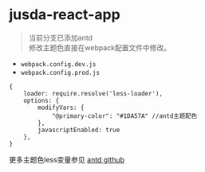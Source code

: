 # jusda-react-app

> 当前分支已添加antd <br>修改主题色直接在webpack配置文件中修改。


- `webpack.config.dev.js`
- `webpack.config.prod.js`

```
{
    loader: require.resolve('less-loader'),
    options: {
        modifyVars: { 
            "@primary-color": "#1DA57A" //antd主题配色
        },
        javascriptEnabled: true
    },
}
```

更多主题色less变量参见 [antd github](https://github.com/ant-design/ant-design/blob/master/components/style/themes/default.less)
